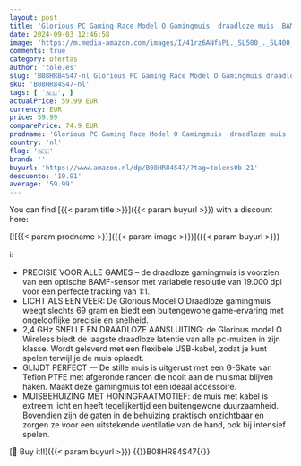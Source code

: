 ```yaml
---
layout: post
title: 'Glorious PC Gaming Race Model O Gamingmuis  draadloze muis  BAMF 19.000 DPI optische sensor  tot 71 uur  Muis Gamer Ultralicht 69 gram  Flexibele USB-C-kabel voor opladen'
date: 2024-09-03 12:46:58
image: 'https://m.media-amazon.com/images/I/41rz6ANfsPL._SL500_._SL400_.jpg'
comments: true
category: ofertas
author: 'tole.es'
slug: 'B08HR84S47-nl Glorious PC Gaming Race Model O Gamingmuis draadloze muis...'
sku: 'B08HR84S47-nl'
tags: [ '🇳🇱', ]
actualPrice: 59.99 EUR
currency: EUR
price: 59.99
comparePrice: 74.9 EUR
prodname: 'Glorious PC Gaming Race Model O Gamingmuis  draadloze muis  BAMF 19.000 DPI optische sensor  tot 71 uur  Muis Gamer Ultralicht 69 gram  Flexibele USB-C-kabel voor opladen'
country: 'nl'
flag: '🇳🇱'
brand: ''
buyurl: 'https://www.amazon.nl/dp/B08HR84S47/?tag=tolees0b-21'
descuento: '19.91'
average: '59.99'
---
```


You can find [{{< param title >}}]({{< param buyurl >}}) with a discount here:

[![{{< param prodname >}}]({{< param image >}})]({{< param buyurl >}})

ℹ️:

- PRECISIE VOOR ALLE GAMES – de draadloze gamingmuis is voorzien van een optische BAMF-sensor met variabele resolutie van 19.000 dpi voor een perfecte tracking van 1:1.
- LICHT ALS EEN VEER: De Glorious Model O Draadloze gamingmuis weegt slechts 69 gram en biedt een buitengewone game-ervaring met ongelooflijke precisie en snelheid.
- 2,4 GHz SNELLE EN DRAADLOZE AANSLUITING: de Glorious model O Wireless biedt de laagste draadloze latentie van alle pc-muizen in zijn klasse. Wordt geleverd met een flexibele USB-kabel, zodat je kunt spelen terwijl je de muis oplaadt.
- GLIJDT PERFECT — De stille muis is uitgerust met een G-Skate van Teflon PTFE met afgeronde randen die nooit aan de muismat blijven haken. Maakt deze gamingmuis tot een ideaal accessoire.
- MUISBEHUIZING MET HONINGRAATMOTIEF: de muis met kabel is extreem licht en heeft tegelijkertijd een buitengewone duurzaamheid. Bovendien zijn de gaten in de behuizing praktisch onzichtbaar en zorgen ze voor een uitstekende ventilatie van de hand, ook bij intensief spelen.

[🛒 Buy it!!]({{< param buyurl >}})
{{<world>}}B08HR84S47{{</world>}}
